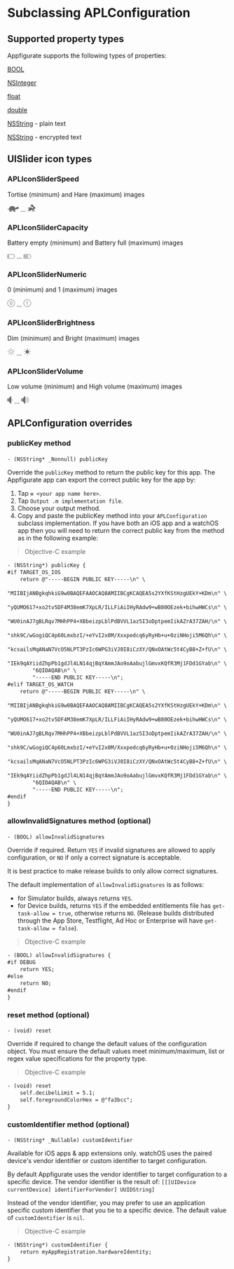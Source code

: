 # Subclassing APLConfiguration

## Supported property types

Appfigurate supports the following types of properties:

[BOOL](./SubclassingAPLConfiguration_BOOL.md)

[NSInteger](./SubclassingAPLConfiguration_NSInteger.md)

[float](./SubclassingAPLConfiguration_float.md)

[double](./SubclassingAPLConfiguration_double.md)

[NSString](./SubclassingAPLConfiguration_plain_NSString.md) - plain text

[NSString](./SubclassingAPLConfiguration_encrypted_NSString.md) - encrypted text

## UISlider icon types

### APLIconSliderSpeed

Tortise (minimum) and Hare (maximum) images

![Tortise](./Images/slow.png) ... ![Hare](./Images/fast.png)

### APLIconSliderCapacity

Battery empty (minimum) and Battery full (maximum) images

![Empty](./Images/LowBattery.png) ... ![Full](./Images/FullBattery.png)

### APLIconSliderNumeric

0 (minimum) and 1 (maximum) images

![Zero](./Images/Zero.png) ... ![One](./Images/One.png)

### APLIconSliderBrightness

Dim (minimum) and Bright (maximum) images

![Dim](./Images/Dim.png) ... ![Bright](./Images/Bright.png)

### APLIconSliderVolume

Low volume (minimum) and High volume (maximum) images

![Quiet](./Images/Quiet.png) ... ![Loud](./Images/Loud.png)

## APLConfiguration overrides

### publicKey method

`- (NSString* _Nonnull) publicKey`

Override the `publicKey` method to return the public key for this app.
The Appfigurate app can export the correct public key for the app by:

1. Tap `≡ <your app name here>`.
2. Tap `Output .m implementation file`.
3. Choose your output method.
4. Copy and paste the publicKey method into your `APLConfiguration` subclass implementation. If you have both an iOS app and a watchOS app then you will need to return the correct public key from the method as in the following example:

> Objective-C example

```objc
- (NSString*) publicKey {
#if TARGET_OS_IOS
    return @"-----BEGIN PUBLIC KEY-----\n" \
        "MIIBIjANBgkqhkiG9w0BAQEFAAOCAQ8AMIIBCgKCAQEA5s2YXfKStHzgUEkY+KDm\n" \
        "yQUMO617+xo2tv5DF4M38emK7XpLR/ILLFiAiIHyRAdw9+wB80OEzek+bihwHWCs\n" \
        "WU0inAJ7gBLRqv7MHhPP4+XBbeizpLblPdBVVL1az5I3oDptpemIikAZrA37ZAH/\n" \
        "shk9C/wGogiQC4p60LmxbzI/+eYvI2x0M/Xxxpedcq6yRyHb+u+0ziNHoji5M6Qh\n" \
        "kcsailsMqANaN7VcO5NLPT3PzIc6WPG3iVJ0I8iCzXY/QNxOAtWc5t4CyB8+Z+fU\n" \
        "IEk9qAYiidZhpPb1gdJl4LN14qjBqYAmmJAo9oAabujlGmvxKQfR3Mj1FDd1GYab\n" \
        "6QIDAQAB\n" \
        "-----END PUBLIC KEY-----\n";
#elif TARGET_OS_WATCH
    return @"-----BEGIN PUBLIC KEY-----\n" \
        "MIIBIjANBgkqhkiG9w0BAQEFAAOCAQ8AMIIBCgKCAQEA5s2YXfKStHzgUEkY+KDm\n" \
        "yQUMO617+xo2tv5DF4M38emK7XpLR/ILLFiAiIHyRAdw9+wB80OEzek+bihwHWCs\n" \
        "WU0inAJ7gBLRqv7MHhPP4+XBbeizpLblPdBVVL1az5I3oDptpemIikAZrA37ZAH/\n" \
        "shk9C/wGogiQC4p60LmxbzI/+eYvI2x0M/Xxxpedcq6yRyHb+u+0ziNHoji5M6Qh\n" \
        "kcsailsMqANaN7VcO5NLPT3PzIc6WPG3iVJ0I8iCzXY/QNxOAtWc5t4CyB8+Z+fU\n" \
        "IEk9qAYiidZhpPb1gdJl4LN14qjBqYAmmJAo9oAabujlGmvxKQfR3Mj1FDd1GYab\n" \
        "6QIDAQAB\n" \
        "-----END PUBLIC KEY-----\n";
#endif
}
```

### allowInvalidSignatures method (optional)

`- (BOOL) allowInvalidSignatures`

Override if required. Return `YES` if invalid signatures are allowed to
apply configuration, or `NO` if only a correct signature is acceptable.

It is best practice to make release builds to only allow correct signatures.

The default implementation of `allowInvalidSignatures` is as follows:

- for Simulator builds, always returns `YES`.
- for Device builds, returns `YES` if the embedded entitlements file has `get-task-allow = true`, otherwise returns `NO`. (Release builds distributed through the App Store, Testflight, Ad Hoc or Enterprise will have `get-task-allow = false`).

> Objective-C example

```
- (BOOL) allowInvalidSignatures {
#if DEBUG
    return YES;
#else
    return NO;
#endif
}
```

### reset method (optional)

`- (void) reset`

Override if required to change the default values of the configuration object. You must ensure the default values meet minimum/maximum, list or regex value specifications for the property type.

> Objective-C example

```objc
- (void) reset
    self.decibelLimit = 5.1;
    self.foregroundColorHex = @"fa3bcc";
}
```

### customIdentifier method (optional)

`- (NSString* _Nullable) customIdentifier`

Available for iOS apps & app extensions only. watchOS uses the paired device's vendor identifier or custom identifier to target configuration.

By default Appfigurate uses the vendor identifier to target configuration to
a specific device. The vendor identifier is the result of:
`[[[UIDevice currentDevice] identifierForVendor] UUIDString]`

Instead of the vendor identifier, you may prefer to use an application 
specific custom identifier that you tie to a specific device. The default 
value of `customIdentifier` is `nil`.

> Objective-C example

```objc
- (NSString*) customIdentifier {
	return myAppRegistration.hardwareIdentity;
}
```
